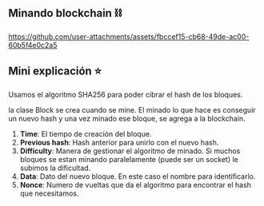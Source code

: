 ## Minando blockchain ⛓️ 

https://github.com/user-attachments/assets/fbccef15-cb68-49de-ac00-60b5f4e0c2a5


## Mini explicación ⭐

Usamos el algoritmo SHA256  para poder cibrar el hash de los bloques.

la clase Block se crea cuando se mine. El minado lo que hace es conseguir un nuevo hash y una vez minado ese bloque, se agrega a la blockchain.


1. **Time**: El tiempo de creación del bloque.
2. **Previous hash**: Hash anterior para unirlo con el nuevo hash.
3. **Difficulty**: Manera de gestionar el algoritmo de minado. Si muchos bloques se estan minando paralelamente (puede ser un socket) le subimos la dificultad.
4. **Data**: Dato del nuevo bloque. En este caso el nombre para identificarlo.
5. **Nonce**: Numero de vueltas que da el algoritmo para encontrar el hash que necesitamos.




